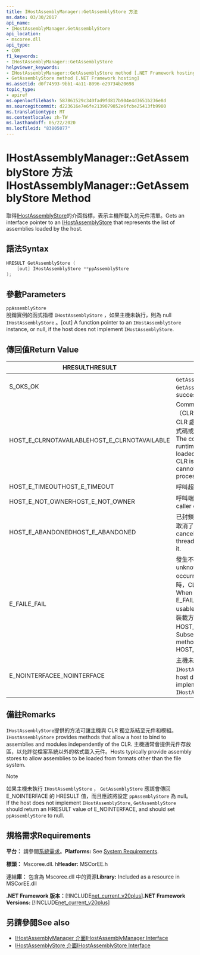 ```yaml
---
title: IHostAssemblyManager::GetAssemblyStore 方法
ms.date: 03/30/2017
api_name:
- IHostAssemblyManager.GetAssemblyStore
api_location:
- mscoree.dll
api_type:
- COM
f1_keywords:
- IHostAssemblyManager::GetAssemblyStore
helpviewer_keywords:
- IHostAssemblyManager::GetAssemblyStore method [.NET Framework hosting]
- GetAssemblyStore method [.NET Framework hosting]
ms.assetid: d0f74593-9bb1-4a11-8096-e29734b20698
topic_type:
- apiref
ms.openlocfilehash: 587861529c340fad9fd817b904e4d3651b236e8d
ms.sourcegitcommit: d223616e7e6fe2139079052e6fcbe25413fb9900
ms.translationtype: MT
ms.contentlocale: zh-TW
ms.lasthandoff: 05/22/2020
ms.locfileid: "83805077"
---
```

# <a name="ihostassemblymanagergetassemblystore-method"></a><span data-ttu-id="e5efd-102">IHostAssemblyManager::GetAssemblyStore 方法</span><span class="sxs-lookup"><span data-stu-id="e5efd-102">IHostAssemblyManager::GetAssemblyStore Method</span></span>
<span data-ttu-id="e5efd-103">取得[IHostAssemblyStore](ihostassemblystore-interface.md)的介面指標，表示主機所載入的元件清單。</span><span class="sxs-lookup"><span data-stu-id="e5efd-103">Gets an interface pointer to an [IHostAssemblyStore](ihostassemblystore-interface.md) that represents the list of assemblies loaded by the host.</span></span>  
  
## <a name="syntax"></a><span data-ttu-id="e5efd-104">語法</span><span class="sxs-lookup"><span data-stu-id="e5efd-104">Syntax</span></span>  
  
```cpp  
HRESULT GetAssemblyStore (  
    [out] IHostAssemblyStore **ppAssemblyStore  
);  
```  
  
## <a name="parameters"></a><span data-ttu-id="e5efd-105">參數</span><span class="sxs-lookup"><span data-stu-id="e5efd-105">Parameters</span></span>  
 `ppAssemblyStore`  
 <span data-ttu-id="e5efd-106">脫銷實例的函式指標 `IHostAssemblyStore` ，如果主機未執行，則為 null `IHostAssemblyStore` 。</span><span class="sxs-lookup"><span data-stu-id="e5efd-106">[out] A function pointer to an `IHostAssemblyStore` instance, or null, if the host does not implement `IHostAssemblyStore`.</span></span>  
  
## <a name="return-value"></a><span data-ttu-id="e5efd-107">傳回值</span><span class="sxs-lookup"><span data-stu-id="e5efd-107">Return Value</span></span>  
  
|<span data-ttu-id="e5efd-108">HRESULT</span><span class="sxs-lookup"><span data-stu-id="e5efd-108">HRESULT</span></span>|<span data-ttu-id="e5efd-109">描述</span><span class="sxs-lookup"><span data-stu-id="e5efd-109">Description</span></span>|  
|-------------|-----------------|  
|<span data-ttu-id="e5efd-110">S_OK</span><span class="sxs-lookup"><span data-stu-id="e5efd-110">S_OK</span></span>|<span data-ttu-id="e5efd-111">`GetAssemblyStore`已成功傳回。</span><span class="sxs-lookup"><span data-stu-id="e5efd-111">`GetAssemblyStore` returned successfully.</span></span>|  
|<span data-ttu-id="e5efd-112">HOST_E_CLRNOTAVAILABLE</span><span class="sxs-lookup"><span data-stu-id="e5efd-112">HOST_E_CLRNOTAVAILABLE</span></span>|<span data-ttu-id="e5efd-113">Common language runtime （CLR）尚未載入進程中，或 CLR 處於無法執行 managed 程式碼或成功處理呼叫的狀態。</span><span class="sxs-lookup"><span data-stu-id="e5efd-113">The common language runtime (CLR) has not been loaded into a process, or the CLR is in a state in which it cannot run managed code or process the call successfully.</span></span>|  
|<span data-ttu-id="e5efd-114">HOST_E_TIMEOUT</span><span class="sxs-lookup"><span data-stu-id="e5efd-114">HOST_E_TIMEOUT</span></span>|<span data-ttu-id="e5efd-115">呼叫超時。</span><span class="sxs-lookup"><span data-stu-id="e5efd-115">The call timed out.</span></span>|  
|<span data-ttu-id="e5efd-116">HOST_E_NOT_OWNER</span><span class="sxs-lookup"><span data-stu-id="e5efd-116">HOST_E_NOT_OWNER</span></span>|<span data-ttu-id="e5efd-117">呼叫端沒有擁有鎖定。</span><span class="sxs-lookup"><span data-stu-id="e5efd-117">The caller does not own the lock.</span></span>|  
|<span data-ttu-id="e5efd-118">HOST_E_ABANDONED</span><span class="sxs-lookup"><span data-stu-id="e5efd-118">HOST_E_ABANDONED</span></span>|<span data-ttu-id="e5efd-119">已封鎖的執行緒或光纖在等候時取消了事件。</span><span class="sxs-lookup"><span data-stu-id="e5efd-119">An event was canceled while a blocked thread or fiber was waiting on it.</span></span>|  
|<span data-ttu-id="e5efd-120">E_FAIL</span><span class="sxs-lookup"><span data-stu-id="e5efd-120">E_FAIL</span></span>|<span data-ttu-id="e5efd-121">發生不明的嚴重失敗。</span><span class="sxs-lookup"><span data-stu-id="e5efd-121">An unknown catastrophic failure occurred.</span></span> <span data-ttu-id="e5efd-122">當方法傳回 E_FAIL 時，CLR 就無法在進程內使用。</span><span class="sxs-lookup"><span data-stu-id="e5efd-122">When a method returns E_FAIL, the CLR is no longer usable within the process.</span></span> <span data-ttu-id="e5efd-123">對裝載方法的後續呼叫會傳回 HOST_E_CLRNOTAVAILABLE。</span><span class="sxs-lookup"><span data-stu-id="e5efd-123">Subsequent calls to hosting methods return HOST_E_CLRNOTAVAILABLE.</span></span>|  
|<span data-ttu-id="e5efd-124">E_NOINTERFACE</span><span class="sxs-lookup"><span data-stu-id="e5efd-124">E_NOINTERFACE</span></span>|<span data-ttu-id="e5efd-125">主機未提供的執行 `IHostAssemblyStore` 。</span><span class="sxs-lookup"><span data-stu-id="e5efd-125">The host does not provide an implementation of `IHostAssemblyStore`.</span></span>|  
  
## <a name="remarks"></a><span data-ttu-id="e5efd-126">備註</span><span class="sxs-lookup"><span data-stu-id="e5efd-126">Remarks</span></span>  
 <span data-ttu-id="e5efd-127">`IHostAssemblyStore`提供的方法可讓主機與 CLR 獨立系結至元件和模組。</span><span class="sxs-lookup"><span data-stu-id="e5efd-127">`IHostAssemblyStore` provides methods that allow a host to bind to assemblies and modules independently of the CLR.</span></span> <span data-ttu-id="e5efd-128">主機通常會提供元件存放區，以允許從檔案系統以外的格式載入元件。</span><span class="sxs-lookup"><span data-stu-id="e5efd-128">Hosts typically provide assembly stores to allow assemblies to be loaded from formats other than the file system.</span></span>  
  
> [!NOTE]
> <span data-ttu-id="e5efd-129">如果主機未執行 `IHostAssemblyStore` ， `GetAssemblyStore` 應該會傳回 E_NOINTERFACE 的 HRESULT 值，而且應該將設定 `ppAssemblyStore` 為 null。</span><span class="sxs-lookup"><span data-stu-id="e5efd-129">If the host does not implement `IHostAssemblyStore`, `GetAssemblyStore` should return an HRESULT value of E_NOINTERFACE, and should set `ppAssemblyStore` to null.</span></span>  
  
## <a name="requirements"></a><span data-ttu-id="e5efd-130">規格需求</span><span class="sxs-lookup"><span data-stu-id="e5efd-130">Requirements</span></span>  
 <span data-ttu-id="e5efd-131">**平台：** 請參閱[系統需求](../../get-started/system-requirements.md)。</span><span class="sxs-lookup"><span data-stu-id="e5efd-131">**Platforms:** See [System Requirements](../../get-started/system-requirements.md).</span></span>  
  
 <span data-ttu-id="e5efd-132">**標頭：** Mscoree.dll. h</span><span class="sxs-lookup"><span data-stu-id="e5efd-132">**Header:** MSCorEE.h</span></span>  
  
 <span data-ttu-id="e5efd-133">連結**庫：** 包含為 Mscoree.dll 中的資源</span><span class="sxs-lookup"><span data-stu-id="e5efd-133">**Library:** Included as a resource in MSCorEE.dll</span></span>  
  
 <span data-ttu-id="e5efd-134">**.NET Framework 版本：**[!INCLUDE[net_current_v20plus](../../../../includes/net-current-v20plus-md.md)]</span><span class="sxs-lookup"><span data-stu-id="e5efd-134">**.NET Framework Versions:** [!INCLUDE[net_current_v20plus](../../../../includes/net-current-v20plus-md.md)]</span></span>  
  
## <a name="see-also"></a><span data-ttu-id="e5efd-135">另請參閱</span><span class="sxs-lookup"><span data-stu-id="e5efd-135">See also</span></span>

- [<span data-ttu-id="e5efd-136">IHostAssemblyManager 介面</span><span class="sxs-lookup"><span data-stu-id="e5efd-136">IHostAssemblyManager Interface</span></span>](ihostassemblymanager-interface.md)
- [<span data-ttu-id="e5efd-137">IHostAssemblyStore 介面</span><span class="sxs-lookup"><span data-stu-id="e5efd-137">IHostAssemblyStore Interface</span></span>](ihostassemblystore-interface.md)

